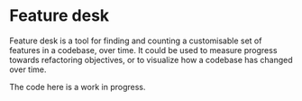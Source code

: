 # Feature desk

Feature desk is a tool for finding and counting a customisable set of features in a codebase, over time.
It could be used to measure progress towards refactoring objectives, or to visualize how a codebase has changed over
time.

The code here is a work in progress.